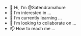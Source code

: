 - 👋 Hi, I’m @Satendramahure
- 👀 I’m interested in ...
- 🌱 I’m currently learning ...
- 💞️ I’m looking to collaborate on ...
- 📫 How to reach me ...

<!---
Satendramahure/Satendramahure is a ✨ special ✨ repository because its `README.md` (this file) appears on your GitHub profile.
You can click the Preview link to take a look at your changes.
--->
